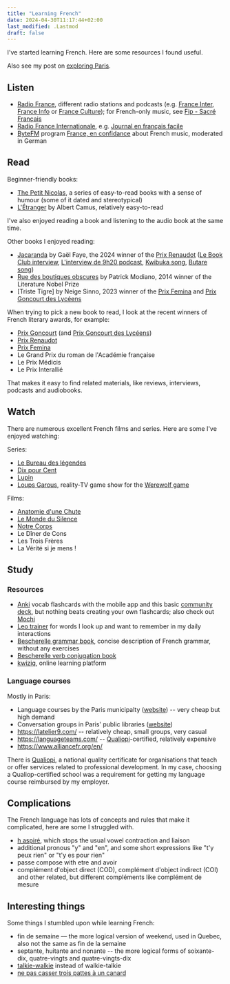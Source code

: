 ```yaml
---
title: "Learning French"
date: 2024-04-30T11:17:44+02:00
last_modified: .Lastmod
draft: false
---
```


I've started learning French. Here are some resources I found useful.

Also see my post on [exploring Paris](https://www.mloning.com/posts/exploring-paris/).

## Listen

- [Radio France], different radio stations and podcasts (e.g. [France Inter], [France Info] or [France Culture]); for French-only music, see [Fip - Sacré Français]
- [Radio France Internationale](https://www.rfi.fr/fr/), e.g. [Journal en français facile](https://francaisfacile.rfi.fr/fr/podcasts/journal-en-fran%C3%A7ais-facile/)
- [ByteFM] program [France, en confidance] about French music, moderated in German

[Radio France]: https://www.radiofrance.fr/
[France Inter]: https://www.radiofrance.fr/franceinter
[France Info]: https://www.francetvinfo.fr/en-direct/radio.html
[France Culture]: https://www.radiofrance.fr/franceculture
[France, en confidance]: https://www.byte.fm/sendungen/la-france-en-confidence/
[ByteFM]: https://www.byte.fm/
[Fip - Sacré Français]: https://www.radiofrance.fr/fip/radio-sacre-francais

## Read

Beginner-friendly books:

- [The Petit Nicolas], a series of easy-to-read books with a sense of humour (some of it dated and stereotypical)
- [L'Étranger] by Albert Camus, relatively easy-to-read

[The Petit Nicolas]: https://www.petitnicolas.com/
[L'Étranger]: https://fr.wikipedia.org/wiki/L%27%C3%89tranger

I've also enjoyed reading a book and listening to the audio book at the same time.

Other books I enjoyed reading:

- [Jacaranda] by Gaël Faye, the 2024 winner of the [Prix Renaudot] ([Le Book Club interview], [L'interview de 9h20 podcast], [Kwibuka song], [Butare song])
- [Rue des boutiques obscures] by Patrick Modiano, 2014 winner of the Literature Nobel Prize
- [Triste Tigre] by Neige Sinno, 2023 winner of the [Prix Femina] and [Prix Goncourt des Lycéens]

[Jacaranda]: https://www.goodreads.com/book/show/212924295-jacaranda
[Le Book Club interview]: https://www.radiofrance.fr/franceculture/podcasts/le-book-club/reconstructions-rwandaises-avec-gael-faye-5139570
[L'interview de 9h20 podcast]: https://www.radiofrance.fr/franceinter/podcasts/l-interview-de-9h20/l-itw-de-9h20-du-lundi-26-aout-2024-5320509
[Kwibuka song]: https://open.spotify.com/track/7JklXqyFfw59LqyeloWmNC
[Butare song]: https://open.spotify.com/track/79KGGIlt8A6ZsOjmdM0LsX
[Rue des boutiques obscures]: https://www.goodreads.com/book/show/192377.Rue_des_boutiques_obscures

When trying to pick a new book to read, I look at the recent winners of French literary awards, for example:

- [Prix Goncourt] (and [Prix Goncourt des Lycéens])
- [Prix Renaudot]
- [Prix Femina]
- Le Grand Prix du roman de l'Académie française
- Le Prix Médicis
- Le Prix Interallié

That makes it easy to find related materials, like reviews, interviews, podcasts and audiobooks.

[Prix Femina]: https://fr.wikipedia.org/wiki/Prix_Femina
[Prix Renaudot]: https://fr.wikipedia.org/wiki/Prix_Renaudot
[Prix Goncourt]: https://fr.wikipedia.org/wiki/Prix_Goncourt
[Prix Goncourt des Lycéens]: https://en.wikipedia.org/wiki/Prix_Goncourt_des_Lyc%C3%A9ens

## Watch

There are numerous excellent French films and series.
Here are some I've enjoyed watching:

Series:

- [Le Bureau des légendes](https://fr.wikipedia.org/wiki/Le_Bureau_des_l%C3%A9gendes)
- [Dix pour Cent](https://fr.wikipedia.org/wiki/Dix_pour_cent)
- [Lupin](<https://fr.wikipedia.org/wiki/Lupin_(s%C3%A9rie_t%C3%A9l%C3%A9vis%C3%A9e,_2021)>)
- [Loups Garous](<https://fr.wikipedia.org/wiki/Loups-garous_(%C3%A9mission_de_t%C3%A9l%C3%A9vision)>), reality-TV game show for the [Werewolf game](https://en.wikipedia.org/wiki/The_Werewolves_of_Millers_Hollow)

Films:

- [Anatomie d'une Chute](https://fr.wikipedia.org/wiki/Anatomie_d%27une_chute)
- [Le Monde du Silence](<https://fr.wikipedia.org/wiki/Le_Monde_du_silence_(film)>)
- [Notre Corps](https://fr.wikipedia.org/wiki/Notre_corps)
- Le Dîner de Cons
- Les Trois Frères
- La Vérité si je mens !

## Study

### Resources

- [Anki] vocab flashcards with the mobile app and this basic [community deck], but nothing beats creating your own flashcards; also check out [Mochi](https://mochi.cards/)
- [Leo trainer] for words I look up and want to remember in my daily interactions
- [Bescherelle grammar book], concise description of French grammar, without any exercises
- [Bescherelle verb conjugation book]
- [kwiziq], online learning platform

[Anki]: https://apps.ankiweb.net/index.html
[community deck]: https://ankiweb.net/shared/info/893324022
[Leo trainer]: https://dict.leo.org/trainer/index.php
[Bescherelle grammar book]: https://www.amazon.com/gp/product/2218952009/
[Bescherelle verb conjugation book]: https://www.amazon.com/Bescherelle-Conjugaison-pour-tous-French/dp/2401052356
[kwiziq]: https://french.kwiziq.com/

### Language courses

Mostly in Paris:

- Language courses by the Paris municipalty ([website](https://www.paris.fr/pages/apprendre-le-francais-a-paris-7915)) -- very cheap but high demand
- Conversation groups in Paris' public libraries ([website](https://bibliotheques.paris.fr/atelier-de-conversation.aspx))
- https://latelier9.com/ -- relatively cheap, small groups, very casual
- https://languageteams.com/ -- [Qualiopi]-certified, relatively expensive
- https://www.alliancefr.org/en/

There is [Qualiopi], a national quality certificate for organisations that teach or offer services related to professional development.
In my case, choosing a Qualiop-certified school was a requirement for getting my language course reimbursed by my employer.

[Qualiopi]: https://travail-emploi.gouv.fr/qualiopi-marque-de-certification-qualite-des-prestataires-de-formation

## Complications

The French language has lots of concepts and rules that make it complicated, here are some I struggled with.

- [h aspiré](https://fr.wikipedia.org/wiki/H_aspir%C3%A9_en_fran%C3%A7ais), which stops the usual vowel contraction and liaison
- additional pronous "y" and "en", and some short expressions like "t'y peux rien" or "t'y es pour rien"
- passe compose with etre and avoir
- complément d'object direct (COD), complément d'object indirect (COI) and other related, but different compléments like complément de mesure

## Interesting things

Some things I stumbled upon while learning French:

- fin de semaine –– the more logical version of weekend, used in Quebec, also not the same as fin de la semaine
- septante, huitante and nonante -- the more logical forms of soixante-dix, quatre-vingts and quatre-vingts-dix
- [talkie-walkie](https://fr.wikipedia.org/wiki/Talkie-walkie) instead of walkie-talkie
- [ne pas casser trois pattes à un canard](https://fr.wiktionary.org/wiki/ne_pas_casser_trois_pattes_%C3%A0_un_canard)
